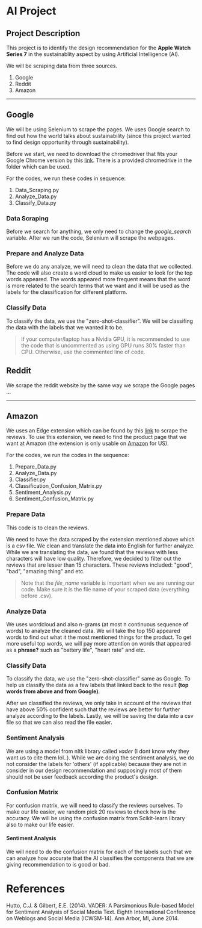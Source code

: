 # AI Project

## Project Description
This project is to identify the design recommendation for the **Apple Watch Series 7** in the sustainablity aspect by using Artificial Intelligence (AI).

We will be scraping data from three sources.
1. Google
2. Reddit
3. Amazon

---

## Google
We will be using Selenium to scrape the pages. We uses Google search to find out how the world talks about sustainability (since this project wanted to find design opportunity through sustainability).

Before we start, we need to download the chromedriver that fits your Google Chrome version by this [link](https://chromedriver.chromium.org/downloads). There is a provided chromedrive in the folder which can be used.

For the codes, we run these codes in sequence:
1. Data_Scraping.py
2. Analyze_Data.py
3. Classify_Data.py

### Data Scraping
Before we search for anything, we only need to change the *google_search* variable. After we run the code, Selenium will scrape the webpages.

### Prepare and Analyze Data
Before we do any analyze, we will need to clean the data that we collected. The code will also create a word cloud to make us easier to look for the top words appeared. The words appeared more frequent means that the word is more related to the search terms that we want and it will be used as the labels for the classification for different platform.

### Classify Data
To classify the data, we use the "zero-shot-classifier". We will be classifing the data with the labels that we wanted it to be.

> If your computer/laptop has a Nvidia GPU, it is recommended to use the code that is uncommented as using GPU runs 30% faster than CPU. Otherwise, use the commented line of code.

## Reddit
We scrape the reddit website by the same way we scrape the Google pages ...

---

## Amazon
We uses an Edge extension which can be found by this [link](https://chrome.google.com/webstore/detail/amazon-reviews-exporter-c/njlppnciolcibljfdobcefcngiampidm) to scrape the reviews. To use this extension, we need to find the product page that we want at Amazon (the extension is only usable on [Amazon](https://www.amazon.com/) for US).

For the codes, we run the codes in the sequence:
1. Prepare_Data.py
2. Analyze_Data.py
3. Classifier.py
4. Classification_Confusion_Matrix.py
5. Sentiment_Analysis.py
6. Sentiment_Confusion_Matrix.py

### Prepare Data
This code is to clean the reviews.

We need to have the data scraped by the extension mentioned above which is a csv file. We clean and translate the data into English for further analyze. While we are translating the data, we found that the reviews with less characters will have low quality. Therefore, we decided to filter out the reviews that are lesser than 15 characters. These reviews included: "good", "bad", "amazing thing" and etc.

> Note that the *file_name* variable is important when we are running our code. Make sure it is the file name of your scraped data (everything before .csv).

### Analyze Data
We uses wordcloud and also n-grams (at most n continuous sequence of words) to analyze the cleaned data. We will take the top 150 appeared words to find out what it the most mentioned things for the product. To get more useful top words, we will pay more attention on words that appeared as a **phrase?** such as "battery life", "heart rate" and etc.

### Classify Data
To classify the data, we use the "zero-shot-classifier" same as Google. To help us classify the data as a few labels that linked back to the result **(top words from above and from Google)**. 

After we classified the reviews, we only take in account of the reviews that have above 50% confident such that the reviews are better for further analyze according to the labels. Lastly, we will be saving the data into a csv file so that we can also read the file easier.

### Sentiment Analysis
We are using a model from nltk library called *vader* (I dont know why they want us to cite them lol..). While we are doing the sentiment analysis, we do not consider the labels for 'others' (if applicable) because they are not in consider in our design recommendation and supposingly most of them should not be user feedback according the product's design.

### Confusion Matrix
For confusion matrix, we will need to classify the reviews ourselves. To make our life easier, we random pick 20 reviews to check how is the accuracy. We will be using the confusion matrix from Scikit-learn library also to make our life easier.

#### Sentiment Analysis
We will need to do the confusion matrix for each of the labels such that we can analyze how accurate that the AI classifies the components that we are giving recommendation to is good or bad.

# References
Hutto, C.J. & Gilbert, E.E. (2014). VADER: A Parsimonious Rule-based Model for Sentiment Analysis of Social Media Text. Eighth International Conference on Weblogs and Social Media (ICWSM-14). Ann Arbor, MI, June 2014.